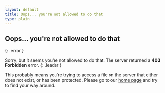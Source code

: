 ```yaml
---
layout: default
title: Oops... you're not allowed to do that
type: plain
---
```


## Oops... you're not allowed to do that
{: .error }

Sorry, but it seems you're not allowed to do that. The server returned a **403 Forbidden** error.
{: .leader }

This probably means you're trying to access a file on the server that either does not exist, or has been protected. Please go to our [home page][1] and try to find your way around.

[1]: / "Go to this site's home page"